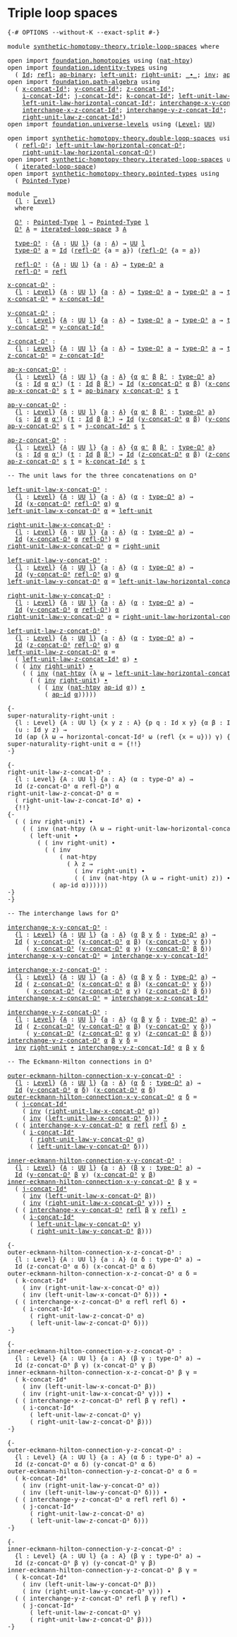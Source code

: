# Triple loop spaces

<pre class="Agda"><a id="31" class="Symbol">{-#</a> <a id="35" class="Keyword">OPTIONS</a> <a id="43" class="Pragma">--without-K</a> <a id="55" class="Pragma">--exact-split</a> <a id="69" class="Symbol">#-}</a>

<a id="74" class="Keyword">module</a> <a id="81" href="synthetic-homotopy-theory.triple-loop-spaces.html" class="Module">synthetic-homotopy-theory.triple-loop-spaces</a> <a id="126" class="Keyword">where</a>

<a id="133" class="Keyword">open</a> <a id="138" class="Keyword">import</a> <a id="145" href="foundation.homotopies.html" class="Module">foundation.homotopies</a> <a id="167" class="Keyword">using</a> <a id="173" class="Symbol">(</a><a id="174" href="foundation-core.homotopies.html#3430" class="Function">nat-htpy</a><a id="182" class="Symbol">)</a>
<a id="184" class="Keyword">open</a> <a id="189" class="Keyword">import</a> <a id="196" href="foundation.identity-types.html" class="Module">foundation.identity-types</a> <a id="222" class="Keyword">using</a>
  <a id="230" class="Symbol">(</a> <a id="232" href="foundation-core.identity-types.html#641" class="Datatype">Id</a><a id="234" class="Symbol">;</a> <a id="236" href="foundation-core.identity-types.html#694" class="InductiveConstructor">refl</a><a id="240" class="Symbol">;</a> <a id="242" href="foundation-core.identity-types.html#6352" class="Function">ap-binary</a><a id="251" class="Symbol">;</a> <a id="253" href="foundation-core.identity-types.html#1828" class="Function">left-unit</a><a id="262" class="Symbol">;</a> <a id="264" href="foundation-core.identity-types.html#1905" class="Function">right-unit</a><a id="274" class="Symbol">;</a> <a id="276" href="foundation-core.identity-types.html#1239" class="Function Operator">_∙_</a><a id="279" class="Symbol">;</a> <a id="281" href="foundation-core.identity-types.html#1552" class="Function">inv</a><a id="284" class="Symbol">;</a> <a id="286" href="foundation-core.identity-types.html#3018" class="Function">ap-id</a><a id="291" class="Symbol">)</a>
<a id="293" class="Keyword">open</a> <a id="298" class="Keyword">import</a> <a id="305" href="foundation.path-algebra.html" class="Module">foundation.path-algebra</a> <a id="329" class="Keyword">using</a>
  <a id="337" class="Symbol">(</a> <a id="339" href="foundation.path-algebra.html#6465" class="Function">x-concat-Id³</a><a id="351" class="Symbol">;</a> <a id="353" href="foundation.path-algebra.html#6620" class="Function">y-concat-Id³</a><a id="365" class="Symbol">;</a> <a id="367" href="foundation.path-algebra.html#6804" class="Function">z-concat-Id³</a><a id="379" class="Symbol">;</a>
    <a id="385" href="foundation.path-algebra.html#9130" class="Function">i-concat-Id⁴</a><a id="397" class="Symbol">;</a> <a id="399" href="foundation.path-algebra.html#9360" class="Function">j-concat-Id⁴</a><a id="411" class="Symbol">;</a> <a id="413" href="foundation.path-algebra.html#9603" class="Function">k-concat-Id⁴</a><a id="425" class="Symbol">;</a> <a id="427" href="foundation.path-algebra.html#8037" class="Function">left-unit-law-z-concat-Id³</a><a id="453" class="Symbol">;</a>
    <a id="459" href="foundation.path-algebra.html#5626" class="Function">left-unit-law-horizontal-concat-Id²</a><a id="494" class="Symbol">;</a> <a id="496" href="foundation.path-algebra.html#11806" class="Function">interchange-x-y-concat-Id³</a><a id="522" class="Symbol">;</a>
    <a id="528" href="foundation.path-algebra.html#12141" class="Function">interchange-x-z-concat-Id³</a><a id="554" class="Symbol">;</a> <a id="556" href="foundation.path-algebra.html#12496" class="Function">interchange-y-z-concat-Id³</a><a id="582" class="Symbol">;</a>
    <a id="588" href="foundation.path-algebra.html#8340" class="Function">right-unit-law-z-concat-Id³</a><a id="615" class="Symbol">)</a>
<a id="617" class="Keyword">open</a> <a id="622" class="Keyword">import</a> <a id="629" href="foundation.universe-levels.html" class="Module">foundation.universe-levels</a> <a id="656" class="Keyword">using</a> <a id="662" class="Symbol">(</a><a id="663" href="Agda.Primitive.html#597" class="Postulate">Level</a><a id="668" class="Symbol">;</a> <a id="670" href="foundation-core.universe-levels.html#222" class="Primitive">UU</a><a id="672" class="Symbol">)</a>

<a id="675" class="Keyword">open</a> <a id="680" class="Keyword">import</a> <a id="687" href="synthetic-homotopy-theory.double-loop-spaces.html" class="Module">synthetic-homotopy-theory.double-loop-spaces</a> <a id="732" class="Keyword">using</a>
  <a id="740" class="Symbol">(</a> <a id="742" href="synthetic-homotopy-theory.double-loop-spaces.html#913" class="Function">refl-Ω²</a><a id="749" class="Symbol">;</a> <a id="751" href="synthetic-homotopy-theory.double-loop-spaces.html#1613" class="Function">left-unit-law-horizontal-concat-Ω²</a><a id="785" class="Symbol">;</a>
    <a id="791" href="synthetic-homotopy-theory.double-loop-spaces.html#2217" class="Function">right-unit-law-horizontal-concat-Ω²</a><a id="826" class="Symbol">)</a>
<a id="828" class="Keyword">open</a> <a id="833" class="Keyword">import</a> <a id="840" href="synthetic-homotopy-theory.iterated-loop-spaces.html" class="Module">synthetic-homotopy-theory.iterated-loop-spaces</a> <a id="887" class="Keyword">using</a>
  <a id="895" class="Symbol">(</a> <a id="897" href="synthetic-homotopy-theory.iterated-loop-spaces.html#510" class="Function">iterated-loop-space</a><a id="916" class="Symbol">)</a>
<a id="918" class="Keyword">open</a> <a id="923" class="Keyword">import</a> <a id="930" href="synthetic-homotopy-theory.pointed-types.html" class="Module">synthetic-homotopy-theory.pointed-types</a> <a id="970" class="Keyword">using</a>
  <a id="978" class="Symbol">(</a> <a id="980" href="synthetic-homotopy-theory.pointed-types.html#392" class="Function">Pointed-Type</a><a id="992" class="Symbol">)</a>
</pre>
<pre class="Agda"><a id="1007" class="Keyword">module</a> <a id="1014" href="synthetic-homotopy-theory.triple-loop-spaces.html#1014" class="Module">_</a>
  <a id="1018" class="Symbol">{</a><a id="1019" href="synthetic-homotopy-theory.triple-loop-spaces.html#1019" class="Bound">l</a> <a id="1021" class="Symbol">:</a> <a id="1023" href="Agda.Primitive.html#597" class="Postulate">Level</a><a id="1028" class="Symbol">}</a>
  <a id="1032" class="Keyword">where</a>
  
  <a id="1043" href="synthetic-homotopy-theory.triple-loop-spaces.html#1043" class="Function">Ω³</a> <a id="1046" class="Symbol">:</a> <a id="1048" href="synthetic-homotopy-theory.pointed-types.html#392" class="Function">Pointed-Type</a> <a id="1061" href="synthetic-homotopy-theory.triple-loop-spaces.html#1019" class="Bound">l</a> <a id="1063" class="Symbol">→</a> <a id="1065" href="synthetic-homotopy-theory.pointed-types.html#392" class="Function">Pointed-Type</a> <a id="1078" href="synthetic-homotopy-theory.triple-loop-spaces.html#1019" class="Bound">l</a>
  <a id="1082" href="synthetic-homotopy-theory.triple-loop-spaces.html#1043" class="Function">Ω³</a> <a id="1085" href="synthetic-homotopy-theory.triple-loop-spaces.html#1085" class="Bound">A</a> <a id="1087" class="Symbol">=</a> <a id="1089" href="synthetic-homotopy-theory.iterated-loop-spaces.html#510" class="Function">iterated-loop-space</a> <a id="1109" class="Number">3</a> <a id="1111" href="synthetic-homotopy-theory.triple-loop-spaces.html#1085" class="Bound">A</a>
  
  <a id="1118" href="synthetic-homotopy-theory.triple-loop-spaces.html#1118" class="Function">type-Ω³</a> <a id="1126" class="Symbol">:</a> <a id="1128" class="Symbol">{</a><a id="1129" href="synthetic-homotopy-theory.triple-loop-spaces.html#1129" class="Bound">A</a> <a id="1131" class="Symbol">:</a> <a id="1133" href="foundation-core.universe-levels.html#222" class="Primitive">UU</a> <a id="1136" href="synthetic-homotopy-theory.triple-loop-spaces.html#1019" class="Bound">l</a><a id="1137" class="Symbol">}</a> <a id="1139" class="Symbol">(</a><a id="1140" href="synthetic-homotopy-theory.triple-loop-spaces.html#1140" class="Bound">a</a> <a id="1142" class="Symbol">:</a> <a id="1144" href="synthetic-homotopy-theory.triple-loop-spaces.html#1129" class="Bound">A</a><a id="1145" class="Symbol">)</a> <a id="1147" class="Symbol">→</a> <a id="1149" href="foundation-core.universe-levels.html#222" class="Primitive">UU</a> <a id="1152" href="synthetic-homotopy-theory.triple-loop-spaces.html#1019" class="Bound">l</a>
  <a id="1156" href="synthetic-homotopy-theory.triple-loop-spaces.html#1118" class="Function">type-Ω³</a> <a id="1164" href="synthetic-homotopy-theory.triple-loop-spaces.html#1164" class="Bound">a</a> <a id="1166" class="Symbol">=</a> <a id="1168" href="foundation-core.identity-types.html#641" class="Datatype">Id</a> <a id="1171" class="Symbol">(</a><a id="1172" href="synthetic-homotopy-theory.double-loop-spaces.html#913" class="Function">refl-Ω²</a> <a id="1180" class="Symbol">{</a><a id="1181" class="Argument">a</a> <a id="1183" class="Symbol">=</a> <a id="1185" href="synthetic-homotopy-theory.triple-loop-spaces.html#1164" class="Bound">a</a><a id="1186" class="Symbol">})</a> <a id="1189" class="Symbol">(</a><a id="1190" href="synthetic-homotopy-theory.double-loop-spaces.html#913" class="Function">refl-Ω²</a> <a id="1198" class="Symbol">{</a><a id="1199" class="Argument">a</a> <a id="1201" class="Symbol">=</a> <a id="1203" href="synthetic-homotopy-theory.triple-loop-spaces.html#1164" class="Bound">a</a><a id="1204" class="Symbol">})</a>
  
  <a id="1212" href="synthetic-homotopy-theory.triple-loop-spaces.html#1212" class="Function">refl-Ω³</a> <a id="1220" class="Symbol">:</a> <a id="1222" class="Symbol">{</a><a id="1223" href="synthetic-homotopy-theory.triple-loop-spaces.html#1223" class="Bound">A</a> <a id="1225" class="Symbol">:</a> <a id="1227" href="foundation-core.universe-levels.html#222" class="Primitive">UU</a> <a id="1230" href="synthetic-homotopy-theory.triple-loop-spaces.html#1019" class="Bound">l</a><a id="1231" class="Symbol">}</a> <a id="1233" class="Symbol">{</a><a id="1234" href="synthetic-homotopy-theory.triple-loop-spaces.html#1234" class="Bound">a</a> <a id="1236" class="Symbol">:</a> <a id="1238" href="synthetic-homotopy-theory.triple-loop-spaces.html#1223" class="Bound">A</a><a id="1239" class="Symbol">}</a> <a id="1241" class="Symbol">→</a> <a id="1243" href="synthetic-homotopy-theory.triple-loop-spaces.html#1118" class="Function">type-Ω³</a> <a id="1251" href="synthetic-homotopy-theory.triple-loop-spaces.html#1234" class="Bound">a</a>
  <a id="1255" href="synthetic-homotopy-theory.triple-loop-spaces.html#1212" class="Function">refl-Ω³</a> <a id="1263" class="Symbol">=</a> <a id="1265" href="foundation-core.identity-types.html#694" class="InductiveConstructor">refl</a>
</pre>
<pre class="Agda"><a id="x-concat-Ω³"></a><a id="1283" href="synthetic-homotopy-theory.triple-loop-spaces.html#1283" class="Function">x-concat-Ω³</a> <a id="1295" class="Symbol">:</a>
  <a id="1299" class="Symbol">{</a><a id="1300" href="synthetic-homotopy-theory.triple-loop-spaces.html#1300" class="Bound">l</a> <a id="1302" class="Symbol">:</a> <a id="1304" href="Agda.Primitive.html#597" class="Postulate">Level</a><a id="1309" class="Symbol">}</a> <a id="1311" class="Symbol">{</a><a id="1312" href="synthetic-homotopy-theory.triple-loop-spaces.html#1312" class="Bound">A</a> <a id="1314" class="Symbol">:</a> <a id="1316" href="foundation-core.universe-levels.html#222" class="Primitive">UU</a> <a id="1319" href="synthetic-homotopy-theory.triple-loop-spaces.html#1300" class="Bound">l</a><a id="1320" class="Symbol">}</a> <a id="1322" class="Symbol">{</a><a id="1323" href="synthetic-homotopy-theory.triple-loop-spaces.html#1323" class="Bound">a</a> <a id="1325" class="Symbol">:</a> <a id="1327" href="synthetic-homotopy-theory.triple-loop-spaces.html#1312" class="Bound">A</a><a id="1328" class="Symbol">}</a> <a id="1330" class="Symbol">→</a> <a id="1332" href="synthetic-homotopy-theory.triple-loop-spaces.html#1118" class="Function">type-Ω³</a> <a id="1340" href="synthetic-homotopy-theory.triple-loop-spaces.html#1323" class="Bound">a</a> <a id="1342" class="Symbol">→</a> <a id="1344" href="synthetic-homotopy-theory.triple-loop-spaces.html#1118" class="Function">type-Ω³</a> <a id="1352" href="synthetic-homotopy-theory.triple-loop-spaces.html#1323" class="Bound">a</a> <a id="1354" class="Symbol">→</a> <a id="1356" href="synthetic-homotopy-theory.triple-loop-spaces.html#1118" class="Function">type-Ω³</a> <a id="1364" href="synthetic-homotopy-theory.triple-loop-spaces.html#1323" class="Bound">a</a>
<a id="1366" href="synthetic-homotopy-theory.triple-loop-spaces.html#1283" class="Function">x-concat-Ω³</a> <a id="1378" class="Symbol">=</a> <a id="1380" href="foundation.path-algebra.html#6465" class="Function">x-concat-Id³</a>

<a id="y-concat-Ω³"></a><a id="1394" href="synthetic-homotopy-theory.triple-loop-spaces.html#1394" class="Function">y-concat-Ω³</a> <a id="1406" class="Symbol">:</a>
  <a id="1410" class="Symbol">{</a><a id="1411" href="synthetic-homotopy-theory.triple-loop-spaces.html#1411" class="Bound">l</a> <a id="1413" class="Symbol">:</a> <a id="1415" href="Agda.Primitive.html#597" class="Postulate">Level</a><a id="1420" class="Symbol">}</a> <a id="1422" class="Symbol">{</a><a id="1423" href="synthetic-homotopy-theory.triple-loop-spaces.html#1423" class="Bound">A</a> <a id="1425" class="Symbol">:</a> <a id="1427" href="foundation-core.universe-levels.html#222" class="Primitive">UU</a> <a id="1430" href="synthetic-homotopy-theory.triple-loop-spaces.html#1411" class="Bound">l</a><a id="1431" class="Symbol">}</a> <a id="1433" class="Symbol">{</a><a id="1434" href="synthetic-homotopy-theory.triple-loop-spaces.html#1434" class="Bound">a</a> <a id="1436" class="Symbol">:</a> <a id="1438" href="synthetic-homotopy-theory.triple-loop-spaces.html#1423" class="Bound">A</a><a id="1439" class="Symbol">}</a> <a id="1441" class="Symbol">→</a> <a id="1443" href="synthetic-homotopy-theory.triple-loop-spaces.html#1118" class="Function">type-Ω³</a> <a id="1451" href="synthetic-homotopy-theory.triple-loop-spaces.html#1434" class="Bound">a</a> <a id="1453" class="Symbol">→</a> <a id="1455" href="synthetic-homotopy-theory.triple-loop-spaces.html#1118" class="Function">type-Ω³</a> <a id="1463" href="synthetic-homotopy-theory.triple-loop-spaces.html#1434" class="Bound">a</a> <a id="1465" class="Symbol">→</a> <a id="1467" href="synthetic-homotopy-theory.triple-loop-spaces.html#1118" class="Function">type-Ω³</a> <a id="1475" href="synthetic-homotopy-theory.triple-loop-spaces.html#1434" class="Bound">a</a>
<a id="1477" href="synthetic-homotopy-theory.triple-loop-spaces.html#1394" class="Function">y-concat-Ω³</a> <a id="1489" class="Symbol">=</a> <a id="1491" href="foundation.path-algebra.html#6620" class="Function">y-concat-Id³</a>

<a id="z-concat-Ω³"></a><a id="1505" href="synthetic-homotopy-theory.triple-loop-spaces.html#1505" class="Function">z-concat-Ω³</a> <a id="1517" class="Symbol">:</a>
  <a id="1521" class="Symbol">{</a><a id="1522" href="synthetic-homotopy-theory.triple-loop-spaces.html#1522" class="Bound">l</a> <a id="1524" class="Symbol">:</a> <a id="1526" href="Agda.Primitive.html#597" class="Postulate">Level</a><a id="1531" class="Symbol">}</a> <a id="1533" class="Symbol">{</a><a id="1534" href="synthetic-homotopy-theory.triple-loop-spaces.html#1534" class="Bound">A</a> <a id="1536" class="Symbol">:</a> <a id="1538" href="foundation-core.universe-levels.html#222" class="Primitive">UU</a> <a id="1541" href="synthetic-homotopy-theory.triple-loop-spaces.html#1522" class="Bound">l</a><a id="1542" class="Symbol">}</a> <a id="1544" class="Symbol">{</a><a id="1545" href="synthetic-homotopy-theory.triple-loop-spaces.html#1545" class="Bound">a</a> <a id="1547" class="Symbol">:</a> <a id="1549" href="synthetic-homotopy-theory.triple-loop-spaces.html#1534" class="Bound">A</a><a id="1550" class="Symbol">}</a> <a id="1552" class="Symbol">→</a> <a id="1554" href="synthetic-homotopy-theory.triple-loop-spaces.html#1118" class="Function">type-Ω³</a> <a id="1562" href="synthetic-homotopy-theory.triple-loop-spaces.html#1545" class="Bound">a</a> <a id="1564" class="Symbol">→</a> <a id="1566" href="synthetic-homotopy-theory.triple-loop-spaces.html#1118" class="Function">type-Ω³</a> <a id="1574" href="synthetic-homotopy-theory.triple-loop-spaces.html#1545" class="Bound">a</a> <a id="1576" class="Symbol">→</a> <a id="1578" href="synthetic-homotopy-theory.triple-loop-spaces.html#1118" class="Function">type-Ω³</a> <a id="1586" href="synthetic-homotopy-theory.triple-loop-spaces.html#1545" class="Bound">a</a>
<a id="1588" href="synthetic-homotopy-theory.triple-loop-spaces.html#1505" class="Function">z-concat-Ω³</a> <a id="1600" class="Symbol">=</a> <a id="1602" href="foundation.path-algebra.html#6804" class="Function">z-concat-Id³</a>

<a id="ap-x-concat-Ω³"></a><a id="1616" href="synthetic-homotopy-theory.triple-loop-spaces.html#1616" class="Function">ap-x-concat-Ω³</a> <a id="1631" class="Symbol">:</a>
  <a id="1635" class="Symbol">{</a><a id="1636" href="synthetic-homotopy-theory.triple-loop-spaces.html#1636" class="Bound">l</a> <a id="1638" class="Symbol">:</a> <a id="1640" href="Agda.Primitive.html#597" class="Postulate">Level</a><a id="1645" class="Symbol">}</a> <a id="1647" class="Symbol">{</a><a id="1648" href="synthetic-homotopy-theory.triple-loop-spaces.html#1648" class="Bound">A</a> <a id="1650" class="Symbol">:</a> <a id="1652" href="foundation-core.universe-levels.html#222" class="Primitive">UU</a> <a id="1655" href="synthetic-homotopy-theory.triple-loop-spaces.html#1636" class="Bound">l</a><a id="1656" class="Symbol">}</a> <a id="1658" class="Symbol">{</a><a id="1659" href="synthetic-homotopy-theory.triple-loop-spaces.html#1659" class="Bound">a</a> <a id="1661" class="Symbol">:</a> <a id="1663" href="synthetic-homotopy-theory.triple-loop-spaces.html#1648" class="Bound">A</a><a id="1664" class="Symbol">}</a> <a id="1666" class="Symbol">{</a><a id="1667" href="synthetic-homotopy-theory.triple-loop-spaces.html#1667" class="Bound">α</a> <a id="1669" href="synthetic-homotopy-theory.triple-loop-spaces.html#1669" class="Bound">α&#39;</a> <a id="1672" href="synthetic-homotopy-theory.triple-loop-spaces.html#1672" class="Bound">β</a> <a id="1674" href="synthetic-homotopy-theory.triple-loop-spaces.html#1674" class="Bound">β&#39;</a> <a id="1677" class="Symbol">:</a> <a id="1679" href="synthetic-homotopy-theory.triple-loop-spaces.html#1118" class="Function">type-Ω³</a> <a id="1687" href="synthetic-homotopy-theory.triple-loop-spaces.html#1659" class="Bound">a</a><a id="1688" class="Symbol">}</a>
  <a id="1692" class="Symbol">(</a><a id="1693" href="synthetic-homotopy-theory.triple-loop-spaces.html#1693" class="Bound">s</a> <a id="1695" class="Symbol">:</a> <a id="1697" href="foundation-core.identity-types.html#641" class="Datatype">Id</a> <a id="1700" href="synthetic-homotopy-theory.triple-loop-spaces.html#1667" class="Bound">α</a> <a id="1702" href="synthetic-homotopy-theory.triple-loop-spaces.html#1669" class="Bound">α&#39;</a><a id="1704" class="Symbol">)</a> <a id="1706" class="Symbol">(</a><a id="1707" href="synthetic-homotopy-theory.triple-loop-spaces.html#1707" class="Bound">t</a> <a id="1709" class="Symbol">:</a> <a id="1711" href="foundation-core.identity-types.html#641" class="Datatype">Id</a> <a id="1714" href="synthetic-homotopy-theory.triple-loop-spaces.html#1672" class="Bound">β</a> <a id="1716" href="synthetic-homotopy-theory.triple-loop-spaces.html#1674" class="Bound">β&#39;</a><a id="1718" class="Symbol">)</a> <a id="1720" class="Symbol">→</a> <a id="1722" href="foundation-core.identity-types.html#641" class="Datatype">Id</a> <a id="1725" class="Symbol">(</a><a id="1726" href="synthetic-homotopy-theory.triple-loop-spaces.html#1283" class="Function">x-concat-Ω³</a> <a id="1738" href="synthetic-homotopy-theory.triple-loop-spaces.html#1667" class="Bound">α</a> <a id="1740" href="synthetic-homotopy-theory.triple-loop-spaces.html#1672" class="Bound">β</a><a id="1741" class="Symbol">)</a> <a id="1743" class="Symbol">(</a><a id="1744" href="synthetic-homotopy-theory.triple-loop-spaces.html#1283" class="Function">x-concat-Ω³</a> <a id="1756" href="synthetic-homotopy-theory.triple-loop-spaces.html#1669" class="Bound">α&#39;</a> <a id="1759" href="synthetic-homotopy-theory.triple-loop-spaces.html#1674" class="Bound">β&#39;</a><a id="1761" class="Symbol">)</a>
<a id="1763" href="synthetic-homotopy-theory.triple-loop-spaces.html#1616" class="Function">ap-x-concat-Ω³</a> <a id="1778" href="synthetic-homotopy-theory.triple-loop-spaces.html#1778" class="Bound">s</a> <a id="1780" href="synthetic-homotopy-theory.triple-loop-spaces.html#1780" class="Bound">t</a> <a id="1782" class="Symbol">=</a> <a id="1784" href="foundation-core.identity-types.html#6352" class="Function">ap-binary</a> <a id="1794" href="synthetic-homotopy-theory.triple-loop-spaces.html#1283" class="Function">x-concat-Ω³</a> <a id="1806" href="synthetic-homotopy-theory.triple-loop-spaces.html#1778" class="Bound">s</a> <a id="1808" href="synthetic-homotopy-theory.triple-loop-spaces.html#1780" class="Bound">t</a>

<a id="ap-y-concat-Ω³"></a><a id="1811" href="synthetic-homotopy-theory.triple-loop-spaces.html#1811" class="Function">ap-y-concat-Ω³</a> <a id="1826" class="Symbol">:</a>
  <a id="1830" class="Symbol">{</a><a id="1831" href="synthetic-homotopy-theory.triple-loop-spaces.html#1831" class="Bound">l</a> <a id="1833" class="Symbol">:</a> <a id="1835" href="Agda.Primitive.html#597" class="Postulate">Level</a><a id="1840" class="Symbol">}</a> <a id="1842" class="Symbol">{</a><a id="1843" href="synthetic-homotopy-theory.triple-loop-spaces.html#1843" class="Bound">A</a> <a id="1845" class="Symbol">:</a> <a id="1847" href="foundation-core.universe-levels.html#222" class="Primitive">UU</a> <a id="1850" href="synthetic-homotopy-theory.triple-loop-spaces.html#1831" class="Bound">l</a><a id="1851" class="Symbol">}</a> <a id="1853" class="Symbol">{</a><a id="1854" href="synthetic-homotopy-theory.triple-loop-spaces.html#1854" class="Bound">a</a> <a id="1856" class="Symbol">:</a> <a id="1858" href="synthetic-homotopy-theory.triple-loop-spaces.html#1843" class="Bound">A</a><a id="1859" class="Symbol">}</a> <a id="1861" class="Symbol">{</a><a id="1862" href="synthetic-homotopy-theory.triple-loop-spaces.html#1862" class="Bound">α</a> <a id="1864" href="synthetic-homotopy-theory.triple-loop-spaces.html#1864" class="Bound">α&#39;</a> <a id="1867" href="synthetic-homotopy-theory.triple-loop-spaces.html#1867" class="Bound">β</a> <a id="1869" href="synthetic-homotopy-theory.triple-loop-spaces.html#1869" class="Bound">β&#39;</a> <a id="1872" class="Symbol">:</a> <a id="1874" href="synthetic-homotopy-theory.triple-loop-spaces.html#1118" class="Function">type-Ω³</a> <a id="1882" href="synthetic-homotopy-theory.triple-loop-spaces.html#1854" class="Bound">a</a><a id="1883" class="Symbol">}</a>
  <a id="1887" class="Symbol">(</a><a id="1888" href="synthetic-homotopy-theory.triple-loop-spaces.html#1888" class="Bound">s</a> <a id="1890" class="Symbol">:</a> <a id="1892" href="foundation-core.identity-types.html#641" class="Datatype">Id</a> <a id="1895" href="synthetic-homotopy-theory.triple-loop-spaces.html#1862" class="Bound">α</a> <a id="1897" href="synthetic-homotopy-theory.triple-loop-spaces.html#1864" class="Bound">α&#39;</a><a id="1899" class="Symbol">)</a> <a id="1901" class="Symbol">(</a><a id="1902" href="synthetic-homotopy-theory.triple-loop-spaces.html#1902" class="Bound">t</a> <a id="1904" class="Symbol">:</a> <a id="1906" href="foundation-core.identity-types.html#641" class="Datatype">Id</a> <a id="1909" href="synthetic-homotopy-theory.triple-loop-spaces.html#1867" class="Bound">β</a> <a id="1911" href="synthetic-homotopy-theory.triple-loop-spaces.html#1869" class="Bound">β&#39;</a><a id="1913" class="Symbol">)</a> <a id="1915" class="Symbol">→</a> <a id="1917" href="foundation-core.identity-types.html#641" class="Datatype">Id</a> <a id="1920" class="Symbol">(</a><a id="1921" href="synthetic-homotopy-theory.triple-loop-spaces.html#1394" class="Function">y-concat-Ω³</a> <a id="1933" href="synthetic-homotopy-theory.triple-loop-spaces.html#1862" class="Bound">α</a> <a id="1935" href="synthetic-homotopy-theory.triple-loop-spaces.html#1867" class="Bound">β</a><a id="1936" class="Symbol">)</a> <a id="1938" class="Symbol">(</a><a id="1939" href="synthetic-homotopy-theory.triple-loop-spaces.html#1394" class="Function">y-concat-Ω³</a> <a id="1951" href="synthetic-homotopy-theory.triple-loop-spaces.html#1864" class="Bound">α&#39;</a> <a id="1954" href="synthetic-homotopy-theory.triple-loop-spaces.html#1869" class="Bound">β&#39;</a><a id="1956" class="Symbol">)</a>
<a id="1958" href="synthetic-homotopy-theory.triple-loop-spaces.html#1811" class="Function">ap-y-concat-Ω³</a> <a id="1973" href="synthetic-homotopy-theory.triple-loop-spaces.html#1973" class="Bound">s</a> <a id="1975" href="synthetic-homotopy-theory.triple-loop-spaces.html#1975" class="Bound">t</a> <a id="1977" class="Symbol">=</a> <a id="1979" href="foundation.path-algebra.html#9360" class="Function">j-concat-Id⁴</a> <a id="1992" href="synthetic-homotopy-theory.triple-loop-spaces.html#1973" class="Bound">s</a> <a id="1994" href="synthetic-homotopy-theory.triple-loop-spaces.html#1975" class="Bound">t</a>

<a id="ap-z-concat-Ω³"></a><a id="1997" href="synthetic-homotopy-theory.triple-loop-spaces.html#1997" class="Function">ap-z-concat-Ω³</a> <a id="2012" class="Symbol">:</a>
  <a id="2016" class="Symbol">{</a><a id="2017" href="synthetic-homotopy-theory.triple-loop-spaces.html#2017" class="Bound">l</a> <a id="2019" class="Symbol">:</a> <a id="2021" href="Agda.Primitive.html#597" class="Postulate">Level</a><a id="2026" class="Symbol">}</a> <a id="2028" class="Symbol">{</a><a id="2029" href="synthetic-homotopy-theory.triple-loop-spaces.html#2029" class="Bound">A</a> <a id="2031" class="Symbol">:</a> <a id="2033" href="foundation-core.universe-levels.html#222" class="Primitive">UU</a> <a id="2036" href="synthetic-homotopy-theory.triple-loop-spaces.html#2017" class="Bound">l</a><a id="2037" class="Symbol">}</a> <a id="2039" class="Symbol">{</a><a id="2040" href="synthetic-homotopy-theory.triple-loop-spaces.html#2040" class="Bound">a</a> <a id="2042" class="Symbol">:</a> <a id="2044" href="synthetic-homotopy-theory.triple-loop-spaces.html#2029" class="Bound">A</a><a id="2045" class="Symbol">}</a> <a id="2047" class="Symbol">{</a><a id="2048" href="synthetic-homotopy-theory.triple-loop-spaces.html#2048" class="Bound">α</a> <a id="2050" href="synthetic-homotopy-theory.triple-loop-spaces.html#2050" class="Bound">α&#39;</a> <a id="2053" href="synthetic-homotopy-theory.triple-loop-spaces.html#2053" class="Bound">β</a> <a id="2055" href="synthetic-homotopy-theory.triple-loop-spaces.html#2055" class="Bound">β&#39;</a> <a id="2058" class="Symbol">:</a> <a id="2060" href="synthetic-homotopy-theory.triple-loop-spaces.html#1118" class="Function">type-Ω³</a> <a id="2068" href="synthetic-homotopy-theory.triple-loop-spaces.html#2040" class="Bound">a</a><a id="2069" class="Symbol">}</a>
  <a id="2073" class="Symbol">(</a><a id="2074" href="synthetic-homotopy-theory.triple-loop-spaces.html#2074" class="Bound">s</a> <a id="2076" class="Symbol">:</a> <a id="2078" href="foundation-core.identity-types.html#641" class="Datatype">Id</a> <a id="2081" href="synthetic-homotopy-theory.triple-loop-spaces.html#2048" class="Bound">α</a> <a id="2083" href="synthetic-homotopy-theory.triple-loop-spaces.html#2050" class="Bound">α&#39;</a><a id="2085" class="Symbol">)</a> <a id="2087" class="Symbol">(</a><a id="2088" href="synthetic-homotopy-theory.triple-loop-spaces.html#2088" class="Bound">t</a> <a id="2090" class="Symbol">:</a> <a id="2092" href="foundation-core.identity-types.html#641" class="Datatype">Id</a> <a id="2095" href="synthetic-homotopy-theory.triple-loop-spaces.html#2053" class="Bound">β</a> <a id="2097" href="synthetic-homotopy-theory.triple-loop-spaces.html#2055" class="Bound">β&#39;</a><a id="2099" class="Symbol">)</a> <a id="2101" class="Symbol">→</a> <a id="2103" href="foundation-core.identity-types.html#641" class="Datatype">Id</a> <a id="2106" class="Symbol">(</a><a id="2107" href="synthetic-homotopy-theory.triple-loop-spaces.html#1505" class="Function">z-concat-Ω³</a> <a id="2119" href="synthetic-homotopy-theory.triple-loop-spaces.html#2048" class="Bound">α</a> <a id="2121" href="synthetic-homotopy-theory.triple-loop-spaces.html#2053" class="Bound">β</a><a id="2122" class="Symbol">)</a> <a id="2124" class="Symbol">(</a><a id="2125" href="synthetic-homotopy-theory.triple-loop-spaces.html#1505" class="Function">z-concat-Ω³</a> <a id="2137" href="synthetic-homotopy-theory.triple-loop-spaces.html#2050" class="Bound">α&#39;</a> <a id="2140" href="synthetic-homotopy-theory.triple-loop-spaces.html#2055" class="Bound">β&#39;</a><a id="2142" class="Symbol">)</a>
<a id="2144" href="synthetic-homotopy-theory.triple-loop-spaces.html#1997" class="Function">ap-z-concat-Ω³</a> <a id="2159" href="synthetic-homotopy-theory.triple-loop-spaces.html#2159" class="Bound">s</a> <a id="2161" href="synthetic-homotopy-theory.triple-loop-spaces.html#2161" class="Bound">t</a> <a id="2163" class="Symbol">=</a> <a id="2165" href="foundation.path-algebra.html#9603" class="Function">k-concat-Id⁴</a> <a id="2178" href="synthetic-homotopy-theory.triple-loop-spaces.html#2159" class="Bound">s</a> <a id="2180" href="synthetic-homotopy-theory.triple-loop-spaces.html#2161" class="Bound">t</a>

<a id="2183" class="Comment">-- The unit laws for the three concatenations on Ω³</a>

<a id="left-unit-law-x-concat-Ω³"></a><a id="2236" href="synthetic-homotopy-theory.triple-loop-spaces.html#2236" class="Function">left-unit-law-x-concat-Ω³</a> <a id="2262" class="Symbol">:</a>
  <a id="2266" class="Symbol">{</a><a id="2267" href="synthetic-homotopy-theory.triple-loop-spaces.html#2267" class="Bound">l</a> <a id="2269" class="Symbol">:</a> <a id="2271" href="Agda.Primitive.html#597" class="Postulate">Level</a><a id="2276" class="Symbol">}</a> <a id="2278" class="Symbol">{</a><a id="2279" href="synthetic-homotopy-theory.triple-loop-spaces.html#2279" class="Bound">A</a> <a id="2281" class="Symbol">:</a> <a id="2283" href="foundation-core.universe-levels.html#222" class="Primitive">UU</a> <a id="2286" href="synthetic-homotopy-theory.triple-loop-spaces.html#2267" class="Bound">l</a><a id="2287" class="Symbol">}</a> <a id="2289" class="Symbol">{</a><a id="2290" href="synthetic-homotopy-theory.triple-loop-spaces.html#2290" class="Bound">a</a> <a id="2292" class="Symbol">:</a> <a id="2294" href="synthetic-homotopy-theory.triple-loop-spaces.html#2279" class="Bound">A</a><a id="2295" class="Symbol">}</a> <a id="2297" class="Symbol">(</a><a id="2298" href="synthetic-homotopy-theory.triple-loop-spaces.html#2298" class="Bound">α</a> <a id="2300" class="Symbol">:</a> <a id="2302" href="synthetic-homotopy-theory.triple-loop-spaces.html#1118" class="Function">type-Ω³</a> <a id="2310" href="synthetic-homotopy-theory.triple-loop-spaces.html#2290" class="Bound">a</a><a id="2311" class="Symbol">)</a> <a id="2313" class="Symbol">→</a>
  <a id="2317" href="foundation-core.identity-types.html#641" class="Datatype">Id</a> <a id="2320" class="Symbol">(</a><a id="2321" href="synthetic-homotopy-theory.triple-loop-spaces.html#1283" class="Function">x-concat-Ω³</a> <a id="2333" href="synthetic-homotopy-theory.triple-loop-spaces.html#1212" class="Function">refl-Ω³</a> <a id="2341" href="synthetic-homotopy-theory.triple-loop-spaces.html#2298" class="Bound">α</a><a id="2342" class="Symbol">)</a> <a id="2344" href="synthetic-homotopy-theory.triple-loop-spaces.html#2298" class="Bound">α</a>
<a id="2346" href="synthetic-homotopy-theory.triple-loop-spaces.html#2236" class="Function">left-unit-law-x-concat-Ω³</a> <a id="2372" href="synthetic-homotopy-theory.triple-loop-spaces.html#2372" class="Bound">α</a> <a id="2374" class="Symbol">=</a> <a id="2376" href="foundation-core.identity-types.html#1828" class="Function">left-unit</a>

<a id="right-unit-law-x-concat-Ω³"></a><a id="2387" href="synthetic-homotopy-theory.triple-loop-spaces.html#2387" class="Function">right-unit-law-x-concat-Ω³</a> <a id="2414" class="Symbol">:</a>
  <a id="2418" class="Symbol">{</a><a id="2419" href="synthetic-homotopy-theory.triple-loop-spaces.html#2419" class="Bound">l</a> <a id="2421" class="Symbol">:</a> <a id="2423" href="Agda.Primitive.html#597" class="Postulate">Level</a><a id="2428" class="Symbol">}</a> <a id="2430" class="Symbol">{</a><a id="2431" href="synthetic-homotopy-theory.triple-loop-spaces.html#2431" class="Bound">A</a> <a id="2433" class="Symbol">:</a> <a id="2435" href="foundation-core.universe-levels.html#222" class="Primitive">UU</a> <a id="2438" href="synthetic-homotopy-theory.triple-loop-spaces.html#2419" class="Bound">l</a><a id="2439" class="Symbol">}</a> <a id="2441" class="Symbol">{</a><a id="2442" href="synthetic-homotopy-theory.triple-loop-spaces.html#2442" class="Bound">a</a> <a id="2444" class="Symbol">:</a> <a id="2446" href="synthetic-homotopy-theory.triple-loop-spaces.html#2431" class="Bound">A</a><a id="2447" class="Symbol">}</a> <a id="2449" class="Symbol">(</a><a id="2450" href="synthetic-homotopy-theory.triple-loop-spaces.html#2450" class="Bound">α</a> <a id="2452" class="Symbol">:</a> <a id="2454" href="synthetic-homotopy-theory.triple-loop-spaces.html#1118" class="Function">type-Ω³</a> <a id="2462" href="synthetic-homotopy-theory.triple-loop-spaces.html#2442" class="Bound">a</a><a id="2463" class="Symbol">)</a> <a id="2465" class="Symbol">→</a>
  <a id="2469" href="foundation-core.identity-types.html#641" class="Datatype">Id</a> <a id="2472" class="Symbol">(</a><a id="2473" href="synthetic-homotopy-theory.triple-loop-spaces.html#1283" class="Function">x-concat-Ω³</a> <a id="2485" href="synthetic-homotopy-theory.triple-loop-spaces.html#2450" class="Bound">α</a> <a id="2487" href="synthetic-homotopy-theory.triple-loop-spaces.html#1212" class="Function">refl-Ω³</a><a id="2494" class="Symbol">)</a> <a id="2496" href="synthetic-homotopy-theory.triple-loop-spaces.html#2450" class="Bound">α</a>
<a id="2498" href="synthetic-homotopy-theory.triple-loop-spaces.html#2387" class="Function">right-unit-law-x-concat-Ω³</a> <a id="2525" href="synthetic-homotopy-theory.triple-loop-spaces.html#2525" class="Bound">α</a> <a id="2527" class="Symbol">=</a> <a id="2529" href="foundation-core.identity-types.html#1905" class="Function">right-unit</a>

<a id="left-unit-law-y-concat-Ω³"></a><a id="2541" href="synthetic-homotopy-theory.triple-loop-spaces.html#2541" class="Function">left-unit-law-y-concat-Ω³</a> <a id="2567" class="Symbol">:</a>
  <a id="2571" class="Symbol">{</a><a id="2572" href="synthetic-homotopy-theory.triple-loop-spaces.html#2572" class="Bound">l</a> <a id="2574" class="Symbol">:</a> <a id="2576" href="Agda.Primitive.html#597" class="Postulate">Level</a><a id="2581" class="Symbol">}</a> <a id="2583" class="Symbol">{</a><a id="2584" href="synthetic-homotopy-theory.triple-loop-spaces.html#2584" class="Bound">A</a> <a id="2586" class="Symbol">:</a> <a id="2588" href="foundation-core.universe-levels.html#222" class="Primitive">UU</a> <a id="2591" href="synthetic-homotopy-theory.triple-loop-spaces.html#2572" class="Bound">l</a><a id="2592" class="Symbol">}</a> <a id="2594" class="Symbol">{</a><a id="2595" href="synthetic-homotopy-theory.triple-loop-spaces.html#2595" class="Bound">a</a> <a id="2597" class="Symbol">:</a> <a id="2599" href="synthetic-homotopy-theory.triple-loop-spaces.html#2584" class="Bound">A</a><a id="2600" class="Symbol">}</a> <a id="2602" class="Symbol">(</a><a id="2603" href="synthetic-homotopy-theory.triple-loop-spaces.html#2603" class="Bound">α</a> <a id="2605" class="Symbol">:</a> <a id="2607" href="synthetic-homotopy-theory.triple-loop-spaces.html#1118" class="Function">type-Ω³</a> <a id="2615" href="synthetic-homotopy-theory.triple-loop-spaces.html#2595" class="Bound">a</a><a id="2616" class="Symbol">)</a> <a id="2618" class="Symbol">→</a>
  <a id="2622" href="foundation-core.identity-types.html#641" class="Datatype">Id</a> <a id="2625" class="Symbol">(</a><a id="2626" href="synthetic-homotopy-theory.triple-loop-spaces.html#1394" class="Function">y-concat-Ω³</a> <a id="2638" href="synthetic-homotopy-theory.triple-loop-spaces.html#1212" class="Function">refl-Ω³</a> <a id="2646" href="synthetic-homotopy-theory.triple-loop-spaces.html#2603" class="Bound">α</a><a id="2647" class="Symbol">)</a> <a id="2649" href="synthetic-homotopy-theory.triple-loop-spaces.html#2603" class="Bound">α</a>
<a id="2651" href="synthetic-homotopy-theory.triple-loop-spaces.html#2541" class="Function">left-unit-law-y-concat-Ω³</a> <a id="2677" href="synthetic-homotopy-theory.triple-loop-spaces.html#2677" class="Bound">α</a> <a id="2679" class="Symbol">=</a> <a id="2681" href="synthetic-homotopy-theory.double-loop-spaces.html#1613" class="Function">left-unit-law-horizontal-concat-Ω²</a>

<a id="right-unit-law-y-concat-Ω³"></a><a id="2717" href="synthetic-homotopy-theory.triple-loop-spaces.html#2717" class="Function">right-unit-law-y-concat-Ω³</a> <a id="2744" class="Symbol">:</a>
  <a id="2748" class="Symbol">{</a><a id="2749" href="synthetic-homotopy-theory.triple-loop-spaces.html#2749" class="Bound">l</a> <a id="2751" class="Symbol">:</a> <a id="2753" href="Agda.Primitive.html#597" class="Postulate">Level</a><a id="2758" class="Symbol">}</a> <a id="2760" class="Symbol">{</a><a id="2761" href="synthetic-homotopy-theory.triple-loop-spaces.html#2761" class="Bound">A</a> <a id="2763" class="Symbol">:</a> <a id="2765" href="foundation-core.universe-levels.html#222" class="Primitive">UU</a> <a id="2768" href="synthetic-homotopy-theory.triple-loop-spaces.html#2749" class="Bound">l</a><a id="2769" class="Symbol">}</a> <a id="2771" class="Symbol">{</a><a id="2772" href="synthetic-homotopy-theory.triple-loop-spaces.html#2772" class="Bound">a</a> <a id="2774" class="Symbol">:</a> <a id="2776" href="synthetic-homotopy-theory.triple-loop-spaces.html#2761" class="Bound">A</a><a id="2777" class="Symbol">}</a> <a id="2779" class="Symbol">(</a><a id="2780" href="synthetic-homotopy-theory.triple-loop-spaces.html#2780" class="Bound">α</a> <a id="2782" class="Symbol">:</a> <a id="2784" href="synthetic-homotopy-theory.triple-loop-spaces.html#1118" class="Function">type-Ω³</a> <a id="2792" href="synthetic-homotopy-theory.triple-loop-spaces.html#2772" class="Bound">a</a><a id="2793" class="Symbol">)</a> <a id="2795" class="Symbol">→</a>
  <a id="2799" href="foundation-core.identity-types.html#641" class="Datatype">Id</a> <a id="2802" class="Symbol">(</a><a id="2803" href="synthetic-homotopy-theory.triple-loop-spaces.html#1394" class="Function">y-concat-Ω³</a> <a id="2815" href="synthetic-homotopy-theory.triple-loop-spaces.html#2780" class="Bound">α</a> <a id="2817" href="synthetic-homotopy-theory.triple-loop-spaces.html#1212" class="Function">refl-Ω³</a><a id="2824" class="Symbol">)</a> <a id="2826" href="synthetic-homotopy-theory.triple-loop-spaces.html#2780" class="Bound">α</a>
<a id="2828" href="synthetic-homotopy-theory.triple-loop-spaces.html#2717" class="Function">right-unit-law-y-concat-Ω³</a> <a id="2855" href="synthetic-homotopy-theory.triple-loop-spaces.html#2855" class="Bound">α</a> <a id="2857" class="Symbol">=</a> <a id="2859" href="synthetic-homotopy-theory.double-loop-spaces.html#2217" class="Function">right-unit-law-horizontal-concat-Ω²</a>

<a id="left-unit-law-z-concat-Ω³"></a><a id="2896" href="synthetic-homotopy-theory.triple-loop-spaces.html#2896" class="Function">left-unit-law-z-concat-Ω³</a> <a id="2922" class="Symbol">:</a>
  <a id="2926" class="Symbol">{</a><a id="2927" href="synthetic-homotopy-theory.triple-loop-spaces.html#2927" class="Bound">l</a> <a id="2929" class="Symbol">:</a> <a id="2931" href="Agda.Primitive.html#597" class="Postulate">Level</a><a id="2936" class="Symbol">}</a> <a id="2938" class="Symbol">{</a><a id="2939" href="synthetic-homotopy-theory.triple-loop-spaces.html#2939" class="Bound">A</a> <a id="2941" class="Symbol">:</a> <a id="2943" href="foundation-core.universe-levels.html#222" class="Primitive">UU</a> <a id="2946" href="synthetic-homotopy-theory.triple-loop-spaces.html#2927" class="Bound">l</a><a id="2947" class="Symbol">}</a> <a id="2949" class="Symbol">{</a><a id="2950" href="synthetic-homotopy-theory.triple-loop-spaces.html#2950" class="Bound">a</a> <a id="2952" class="Symbol">:</a> <a id="2954" href="synthetic-homotopy-theory.triple-loop-spaces.html#2939" class="Bound">A</a><a id="2955" class="Symbol">}</a> <a id="2957" class="Symbol">(</a><a id="2958" href="synthetic-homotopy-theory.triple-loop-spaces.html#2958" class="Bound">α</a> <a id="2960" class="Symbol">:</a> <a id="2962" href="synthetic-homotopy-theory.triple-loop-spaces.html#1118" class="Function">type-Ω³</a> <a id="2970" href="synthetic-homotopy-theory.triple-loop-spaces.html#2950" class="Bound">a</a><a id="2971" class="Symbol">)</a> <a id="2973" class="Symbol">→</a>
  <a id="2977" href="foundation-core.identity-types.html#641" class="Datatype">Id</a> <a id="2980" class="Symbol">(</a><a id="2981" href="synthetic-homotopy-theory.triple-loop-spaces.html#1505" class="Function">z-concat-Ω³</a> <a id="2993" href="synthetic-homotopy-theory.triple-loop-spaces.html#1212" class="Function">refl-Ω³</a> <a id="3001" href="synthetic-homotopy-theory.triple-loop-spaces.html#2958" class="Bound">α</a><a id="3002" class="Symbol">)</a> <a id="3004" href="synthetic-homotopy-theory.triple-loop-spaces.html#2958" class="Bound">α</a>
<a id="3006" href="synthetic-homotopy-theory.triple-loop-spaces.html#2896" class="Function">left-unit-law-z-concat-Ω³</a> <a id="3032" href="synthetic-homotopy-theory.triple-loop-spaces.html#3032" class="Bound">α</a> <a id="3034" class="Symbol">=</a>
  <a id="3038" class="Symbol">(</a> <a id="3040" href="foundation.path-algebra.html#8037" class="Function">left-unit-law-z-concat-Id³</a> <a id="3067" href="synthetic-homotopy-theory.triple-loop-spaces.html#3032" class="Bound">α</a><a id="3068" class="Symbol">)</a> <a id="3070" href="foundation-core.identity-types.html#1239" class="Function Operator">∙</a>
  <a id="3074" class="Symbol">(</a> <a id="3076" class="Symbol">(</a> <a id="3078" href="foundation-core.identity-types.html#1552" class="Function">inv</a> <a id="3082" href="foundation-core.identity-types.html#1905" class="Function">right-unit</a><a id="3092" class="Symbol">)</a> <a id="3094" href="foundation-core.identity-types.html#1239" class="Function Operator">∙</a>
    <a id="3100" class="Symbol">(</a> <a id="3102" class="Symbol">(</a> <a id="3104" href="foundation-core.identity-types.html#1552" class="Function">inv</a> <a id="3108" class="Symbol">(</a><a id="3109" href="foundation-core.homotopies.html#3430" class="Function">nat-htpy</a> <a id="3118" class="Symbol">(λ</a> <a id="3121" href="synthetic-homotopy-theory.triple-loop-spaces.html#3121" class="Bound">ω</a> <a id="3123" class="Symbol">→</a> <a id="3125" href="foundation.path-algebra.html#5626" class="Function">left-unit-law-horizontal-concat-Id²</a> <a id="3161" href="synthetic-homotopy-theory.triple-loop-spaces.html#3121" class="Bound">ω</a><a id="3162" class="Symbol">)</a> <a id="3164" href="synthetic-homotopy-theory.triple-loop-spaces.html#3032" class="Bound">α</a><a id="3165" class="Symbol">))</a> <a id="3168" href="foundation-core.identity-types.html#1239" class="Function Operator">∙</a>
      <a id="3176" class="Symbol">(</a> <a id="3178" class="Symbol">(</a> <a id="3180" href="foundation-core.identity-types.html#1552" class="Function">inv</a> <a id="3184" href="foundation-core.identity-types.html#1905" class="Function">right-unit</a><a id="3194" class="Symbol">)</a> <a id="3196" href="foundation-core.identity-types.html#1239" class="Function Operator">∙</a>
        <a id="3206" class="Symbol">(</a> <a id="3208" class="Symbol">(</a> <a id="3210" href="foundation-core.identity-types.html#1552" class="Function">inv</a> <a id="3214" class="Symbol">(</a><a id="3215" href="foundation-core.homotopies.html#3430" class="Function">nat-htpy</a> <a id="3224" href="foundation-core.identity-types.html#3018" class="Function">ap-id</a> <a id="3230" href="synthetic-homotopy-theory.triple-loop-spaces.html#3032" class="Bound">α</a><a id="3231" class="Symbol">))</a> <a id="3234" href="foundation-core.identity-types.html#1239" class="Function Operator">∙</a>
          <a id="3246" class="Symbol">(</a> <a id="3248" href="foundation-core.identity-types.html#3018" class="Function">ap-id</a> <a id="3254" href="synthetic-homotopy-theory.triple-loop-spaces.html#3032" class="Bound">α</a><a id="3255" class="Symbol">)))))</a>

<a id="3262" class="Comment">{-
super-naturality-right-unit :
  {l : Level} {A : UU l} {x y z : A} {p q : Id x y} {α β : Id p q} (γ : Id α β)
  (u : Id y z) →
  Id (ap (λ ω → horizontal-concat-Id² ω (refl {x = u})) γ) {!!}
super-naturality-right-unit α = {!!}
-}</a>

<a id="3497" class="Comment">{-
right-unit-law-z-concat-Ω³ :
  {l : Level} {A : UU l} {a : A} (α : type-Ω³ a) →
  Id (z-concat-Ω³ α refl-Ω³) α
right-unit-law-z-concat-Ω³ α =
  ( right-unit-law-z-concat-Id³ α) ∙
  {!!}
{-
  ( ( inv right-unit) ∙
    ( ( inv (nat-htpy (λ ω → right-unit-law-horizontal-concat-Id² ω) α)) ∙
      ( left-unit ∙
        ( ( inv right-unit) ∙
          ( ( inv
              ( nat-htpy
                ( λ z →
                  ( inv right-unit) ∙
                  ( ( inv (nat-htpy (λ ω → right-unit) z)) ∙ ( ap-id z))) α)) ∙
            ( ap-id α))))))
-}
-}</a>

<a id="4058" class="Comment">-- The interchange laws for Ω³</a>

<a id="interchange-x-y-concat-Ω³"></a><a id="4090" href="synthetic-homotopy-theory.triple-loop-spaces.html#4090" class="Function">interchange-x-y-concat-Ω³</a> <a id="4116" class="Symbol">:</a>
  <a id="4120" class="Symbol">{</a><a id="4121" href="synthetic-homotopy-theory.triple-loop-spaces.html#4121" class="Bound">l</a> <a id="4123" class="Symbol">:</a> <a id="4125" href="Agda.Primitive.html#597" class="Postulate">Level</a><a id="4130" class="Symbol">}</a> <a id="4132" class="Symbol">{</a><a id="4133" href="synthetic-homotopy-theory.triple-loop-spaces.html#4133" class="Bound">A</a> <a id="4135" class="Symbol">:</a> <a id="4137" href="foundation-core.universe-levels.html#222" class="Primitive">UU</a> <a id="4140" href="synthetic-homotopy-theory.triple-loop-spaces.html#4121" class="Bound">l</a><a id="4141" class="Symbol">}</a> <a id="4143" class="Symbol">{</a><a id="4144" href="synthetic-homotopy-theory.triple-loop-spaces.html#4144" class="Bound">a</a> <a id="4146" class="Symbol">:</a> <a id="4148" href="synthetic-homotopy-theory.triple-loop-spaces.html#4133" class="Bound">A</a><a id="4149" class="Symbol">}</a> <a id="4151" class="Symbol">(</a><a id="4152" href="synthetic-homotopy-theory.triple-loop-spaces.html#4152" class="Bound">α</a> <a id="4154" href="synthetic-homotopy-theory.triple-loop-spaces.html#4154" class="Bound">β</a> <a id="4156" href="synthetic-homotopy-theory.triple-loop-spaces.html#4156" class="Bound">γ</a> <a id="4158" href="synthetic-homotopy-theory.triple-loop-spaces.html#4158" class="Bound">δ</a> <a id="4160" class="Symbol">:</a> <a id="4162" href="synthetic-homotopy-theory.triple-loop-spaces.html#1118" class="Function">type-Ω³</a> <a id="4170" href="synthetic-homotopy-theory.triple-loop-spaces.html#4144" class="Bound">a</a><a id="4171" class="Symbol">)</a> <a id="4173" class="Symbol">→</a>
  <a id="4177" href="foundation-core.identity-types.html#641" class="Datatype">Id</a> <a id="4180" class="Symbol">(</a> <a id="4182" href="synthetic-homotopy-theory.triple-loop-spaces.html#1394" class="Function">y-concat-Ω³</a> <a id="4194" class="Symbol">(</a><a id="4195" href="synthetic-homotopy-theory.triple-loop-spaces.html#1283" class="Function">x-concat-Ω³</a> <a id="4207" href="synthetic-homotopy-theory.triple-loop-spaces.html#4152" class="Bound">α</a> <a id="4209" href="synthetic-homotopy-theory.triple-loop-spaces.html#4154" class="Bound">β</a><a id="4210" class="Symbol">)</a> <a id="4212" class="Symbol">(</a><a id="4213" href="synthetic-homotopy-theory.triple-loop-spaces.html#1283" class="Function">x-concat-Ω³</a> <a id="4225" href="synthetic-homotopy-theory.triple-loop-spaces.html#4156" class="Bound">γ</a> <a id="4227" href="synthetic-homotopy-theory.triple-loop-spaces.html#4158" class="Bound">δ</a><a id="4228" class="Symbol">))</a>
     <a id="4236" class="Symbol">(</a> <a id="4238" href="synthetic-homotopy-theory.triple-loop-spaces.html#1283" class="Function">x-concat-Ω³</a> <a id="4250" class="Symbol">(</a><a id="4251" href="synthetic-homotopy-theory.triple-loop-spaces.html#1394" class="Function">y-concat-Ω³</a> <a id="4263" href="synthetic-homotopy-theory.triple-loop-spaces.html#4152" class="Bound">α</a> <a id="4265" href="synthetic-homotopy-theory.triple-loop-spaces.html#4156" class="Bound">γ</a><a id="4266" class="Symbol">)</a> <a id="4268" class="Symbol">(</a><a id="4269" href="synthetic-homotopy-theory.triple-loop-spaces.html#1394" class="Function">y-concat-Ω³</a> <a id="4281" href="synthetic-homotopy-theory.triple-loop-spaces.html#4154" class="Bound">β</a> <a id="4283" href="synthetic-homotopy-theory.triple-loop-spaces.html#4158" class="Bound">δ</a><a id="4284" class="Symbol">))</a>
<a id="4287" href="synthetic-homotopy-theory.triple-loop-spaces.html#4090" class="Function">interchange-x-y-concat-Ω³</a> <a id="4313" class="Symbol">=</a> <a id="4315" href="foundation.path-algebra.html#11806" class="Function">interchange-x-y-concat-Id³</a>

<a id="interchange-x-z-concat-Ω³"></a><a id="4343" href="synthetic-homotopy-theory.triple-loop-spaces.html#4343" class="Function">interchange-x-z-concat-Ω³</a> <a id="4369" class="Symbol">:</a>
  <a id="4373" class="Symbol">{</a><a id="4374" href="synthetic-homotopy-theory.triple-loop-spaces.html#4374" class="Bound">l</a> <a id="4376" class="Symbol">:</a> <a id="4378" href="Agda.Primitive.html#597" class="Postulate">Level</a><a id="4383" class="Symbol">}</a> <a id="4385" class="Symbol">{</a><a id="4386" href="synthetic-homotopy-theory.triple-loop-spaces.html#4386" class="Bound">A</a> <a id="4388" class="Symbol">:</a> <a id="4390" href="foundation-core.universe-levels.html#222" class="Primitive">UU</a> <a id="4393" href="synthetic-homotopy-theory.triple-loop-spaces.html#4374" class="Bound">l</a><a id="4394" class="Symbol">}</a> <a id="4396" class="Symbol">{</a><a id="4397" href="synthetic-homotopy-theory.triple-loop-spaces.html#4397" class="Bound">a</a> <a id="4399" class="Symbol">:</a> <a id="4401" href="synthetic-homotopy-theory.triple-loop-spaces.html#4386" class="Bound">A</a><a id="4402" class="Symbol">}</a> <a id="4404" class="Symbol">(</a><a id="4405" href="synthetic-homotopy-theory.triple-loop-spaces.html#4405" class="Bound">α</a> <a id="4407" href="synthetic-homotopy-theory.triple-loop-spaces.html#4407" class="Bound">β</a> <a id="4409" href="synthetic-homotopy-theory.triple-loop-spaces.html#4409" class="Bound">γ</a> <a id="4411" href="synthetic-homotopy-theory.triple-loop-spaces.html#4411" class="Bound">δ</a> <a id="4413" class="Symbol">:</a> <a id="4415" href="synthetic-homotopy-theory.triple-loop-spaces.html#1118" class="Function">type-Ω³</a> <a id="4423" href="synthetic-homotopy-theory.triple-loop-spaces.html#4397" class="Bound">a</a><a id="4424" class="Symbol">)</a> <a id="4426" class="Symbol">→</a>
  <a id="4430" href="foundation-core.identity-types.html#641" class="Datatype">Id</a> <a id="4433" class="Symbol">(</a> <a id="4435" href="synthetic-homotopy-theory.triple-loop-spaces.html#1505" class="Function">z-concat-Ω³</a> <a id="4447" class="Symbol">(</a><a id="4448" href="synthetic-homotopy-theory.triple-loop-spaces.html#1283" class="Function">x-concat-Ω³</a> <a id="4460" href="synthetic-homotopy-theory.triple-loop-spaces.html#4405" class="Bound">α</a> <a id="4462" href="synthetic-homotopy-theory.triple-loop-spaces.html#4407" class="Bound">β</a><a id="4463" class="Symbol">)</a> <a id="4465" class="Symbol">(</a><a id="4466" href="synthetic-homotopy-theory.triple-loop-spaces.html#1283" class="Function">x-concat-Ω³</a> <a id="4478" href="synthetic-homotopy-theory.triple-loop-spaces.html#4409" class="Bound">γ</a> <a id="4480" href="synthetic-homotopy-theory.triple-loop-spaces.html#4411" class="Bound">δ</a><a id="4481" class="Symbol">))</a>
     <a id="4489" class="Symbol">(</a> <a id="4491" href="synthetic-homotopy-theory.triple-loop-spaces.html#1283" class="Function">x-concat-Ω³</a> <a id="4503" class="Symbol">(</a><a id="4504" href="synthetic-homotopy-theory.triple-loop-spaces.html#1505" class="Function">z-concat-Ω³</a> <a id="4516" href="synthetic-homotopy-theory.triple-loop-spaces.html#4405" class="Bound">α</a> <a id="4518" href="synthetic-homotopy-theory.triple-loop-spaces.html#4409" class="Bound">γ</a><a id="4519" class="Symbol">)</a> <a id="4521" class="Symbol">(</a><a id="4522" href="synthetic-homotopy-theory.triple-loop-spaces.html#1505" class="Function">z-concat-Ω³</a> <a id="4534" href="synthetic-homotopy-theory.triple-loop-spaces.html#4407" class="Bound">β</a> <a id="4536" href="synthetic-homotopy-theory.triple-loop-spaces.html#4411" class="Bound">δ</a><a id="4537" class="Symbol">))</a>
<a id="4540" href="synthetic-homotopy-theory.triple-loop-spaces.html#4343" class="Function">interchange-x-z-concat-Ω³</a> <a id="4566" class="Symbol">=</a> <a id="4568" href="foundation.path-algebra.html#12141" class="Function">interchange-x-z-concat-Id³</a>

<a id="interchange-y-z-concat-Ω³"></a><a id="4596" href="synthetic-homotopy-theory.triple-loop-spaces.html#4596" class="Function">interchange-y-z-concat-Ω³</a> <a id="4622" class="Symbol">:</a>
  <a id="4626" class="Symbol">{</a><a id="4627" href="synthetic-homotopy-theory.triple-loop-spaces.html#4627" class="Bound">l</a> <a id="4629" class="Symbol">:</a> <a id="4631" href="Agda.Primitive.html#597" class="Postulate">Level</a><a id="4636" class="Symbol">}</a> <a id="4638" class="Symbol">{</a><a id="4639" href="synthetic-homotopy-theory.triple-loop-spaces.html#4639" class="Bound">A</a> <a id="4641" class="Symbol">:</a> <a id="4643" href="foundation-core.universe-levels.html#222" class="Primitive">UU</a> <a id="4646" href="synthetic-homotopy-theory.triple-loop-spaces.html#4627" class="Bound">l</a><a id="4647" class="Symbol">}</a> <a id="4649" class="Symbol">{</a><a id="4650" href="synthetic-homotopy-theory.triple-loop-spaces.html#4650" class="Bound">a</a> <a id="4652" class="Symbol">:</a> <a id="4654" href="synthetic-homotopy-theory.triple-loop-spaces.html#4639" class="Bound">A</a><a id="4655" class="Symbol">}</a> <a id="4657" class="Symbol">(</a><a id="4658" href="synthetic-homotopy-theory.triple-loop-spaces.html#4658" class="Bound">α</a> <a id="4660" href="synthetic-homotopy-theory.triple-loop-spaces.html#4660" class="Bound">β</a> <a id="4662" href="synthetic-homotopy-theory.triple-loop-spaces.html#4662" class="Bound">γ</a> <a id="4664" href="synthetic-homotopy-theory.triple-loop-spaces.html#4664" class="Bound">δ</a> <a id="4666" class="Symbol">:</a> <a id="4668" href="synthetic-homotopy-theory.triple-loop-spaces.html#1118" class="Function">type-Ω³</a> <a id="4676" href="synthetic-homotopy-theory.triple-loop-spaces.html#4650" class="Bound">a</a><a id="4677" class="Symbol">)</a> <a id="4679" class="Symbol">→</a>
  <a id="4683" href="foundation-core.identity-types.html#641" class="Datatype">Id</a> <a id="4686" class="Symbol">(</a> <a id="4688" href="synthetic-homotopy-theory.triple-loop-spaces.html#1505" class="Function">z-concat-Ω³</a> <a id="4700" class="Symbol">(</a><a id="4701" href="synthetic-homotopy-theory.triple-loop-spaces.html#1394" class="Function">y-concat-Ω³</a> <a id="4713" href="synthetic-homotopy-theory.triple-loop-spaces.html#4658" class="Bound">α</a> <a id="4715" href="synthetic-homotopy-theory.triple-loop-spaces.html#4660" class="Bound">β</a><a id="4716" class="Symbol">)</a> <a id="4718" class="Symbol">(</a><a id="4719" href="synthetic-homotopy-theory.triple-loop-spaces.html#1394" class="Function">y-concat-Ω³</a> <a id="4731" href="synthetic-homotopy-theory.triple-loop-spaces.html#4662" class="Bound">γ</a> <a id="4733" href="synthetic-homotopy-theory.triple-loop-spaces.html#4664" class="Bound">δ</a><a id="4734" class="Symbol">))</a>
     <a id="4742" class="Symbol">(</a> <a id="4744" href="synthetic-homotopy-theory.triple-loop-spaces.html#1394" class="Function">y-concat-Ω³</a> <a id="4756" class="Symbol">(</a><a id="4757" href="synthetic-homotopy-theory.triple-loop-spaces.html#1505" class="Function">z-concat-Ω³</a> <a id="4769" href="synthetic-homotopy-theory.triple-loop-spaces.html#4658" class="Bound">α</a> <a id="4771" href="synthetic-homotopy-theory.triple-loop-spaces.html#4662" class="Bound">γ</a><a id="4772" class="Symbol">)</a> <a id="4774" class="Symbol">(</a><a id="4775" href="synthetic-homotopy-theory.triple-loop-spaces.html#1505" class="Function">z-concat-Ω³</a> <a id="4787" href="synthetic-homotopy-theory.triple-loop-spaces.html#4660" class="Bound">β</a> <a id="4789" href="synthetic-homotopy-theory.triple-loop-spaces.html#4664" class="Bound">δ</a><a id="4790" class="Symbol">))</a>
<a id="4793" href="synthetic-homotopy-theory.triple-loop-spaces.html#4596" class="Function">interchange-y-z-concat-Ω³</a> <a id="4819" href="synthetic-homotopy-theory.triple-loop-spaces.html#4819" class="Bound">α</a> <a id="4821" href="synthetic-homotopy-theory.triple-loop-spaces.html#4821" class="Bound">β</a> <a id="4823" href="synthetic-homotopy-theory.triple-loop-spaces.html#4823" class="Bound">γ</a> <a id="4825" href="synthetic-homotopy-theory.triple-loop-spaces.html#4825" class="Bound">δ</a> <a id="4827" class="Symbol">=</a>
  <a id="4831" href="foundation-core.identity-types.html#1552" class="Function">inv</a> <a id="4835" href="foundation-core.identity-types.html#1905" class="Function">right-unit</a> <a id="4846" href="foundation-core.identity-types.html#1239" class="Function Operator">∙</a> <a id="4848" href="foundation.path-algebra.html#12496" class="Function">interchange-y-z-concat-Id³</a> <a id="4875" href="synthetic-homotopy-theory.triple-loop-spaces.html#4819" class="Bound">α</a> <a id="4877" href="synthetic-homotopy-theory.triple-loop-spaces.html#4821" class="Bound">β</a> <a id="4879" href="synthetic-homotopy-theory.triple-loop-spaces.html#4823" class="Bound">γ</a> <a id="4881" href="synthetic-homotopy-theory.triple-loop-spaces.html#4825" class="Bound">δ</a>

<a id="4884" class="Comment">-- The Eckmann-Hilton connections in Ω³</a>

<a id="outer-eckmann-hilton-connection-x-y-concat-Ω³"></a><a id="4925" href="synthetic-homotopy-theory.triple-loop-spaces.html#4925" class="Function">outer-eckmann-hilton-connection-x-y-concat-Ω³</a> <a id="4971" class="Symbol">:</a>
  <a id="4975" class="Symbol">{</a><a id="4976" href="synthetic-homotopy-theory.triple-loop-spaces.html#4976" class="Bound">l</a> <a id="4978" class="Symbol">:</a> <a id="4980" href="Agda.Primitive.html#597" class="Postulate">Level</a><a id="4985" class="Symbol">}</a> <a id="4987" class="Symbol">{</a><a id="4988" href="synthetic-homotopy-theory.triple-loop-spaces.html#4988" class="Bound">A</a> <a id="4990" class="Symbol">:</a> <a id="4992" href="foundation-core.universe-levels.html#222" class="Primitive">UU</a> <a id="4995" href="synthetic-homotopy-theory.triple-loop-spaces.html#4976" class="Bound">l</a><a id="4996" class="Symbol">}</a> <a id="4998" class="Symbol">{</a><a id="4999" href="synthetic-homotopy-theory.triple-loop-spaces.html#4999" class="Bound">a</a> <a id="5001" class="Symbol">:</a> <a id="5003" href="synthetic-homotopy-theory.triple-loop-spaces.html#4988" class="Bound">A</a><a id="5004" class="Symbol">}</a> <a id="5006" class="Symbol">(</a><a id="5007" href="synthetic-homotopy-theory.triple-loop-spaces.html#5007" class="Bound">α</a> <a id="5009" href="synthetic-homotopy-theory.triple-loop-spaces.html#5009" class="Bound">δ</a> <a id="5011" class="Symbol">:</a> <a id="5013" href="synthetic-homotopy-theory.triple-loop-spaces.html#1118" class="Function">type-Ω³</a> <a id="5021" href="synthetic-homotopy-theory.triple-loop-spaces.html#4999" class="Bound">a</a><a id="5022" class="Symbol">)</a> <a id="5024" class="Symbol">→</a>
  <a id="5028" href="foundation-core.identity-types.html#641" class="Datatype">Id</a> <a id="5031" class="Symbol">(</a><a id="5032" href="synthetic-homotopy-theory.triple-loop-spaces.html#1394" class="Function">y-concat-Ω³</a> <a id="5044" href="synthetic-homotopy-theory.triple-loop-spaces.html#5007" class="Bound">α</a> <a id="5046" href="synthetic-homotopy-theory.triple-loop-spaces.html#5009" class="Bound">δ</a><a id="5047" class="Symbol">)</a> <a id="5049" class="Symbol">(</a><a id="5050" href="synthetic-homotopy-theory.triple-loop-spaces.html#1283" class="Function">x-concat-Ω³</a> <a id="5062" href="synthetic-homotopy-theory.triple-loop-spaces.html#5007" class="Bound">α</a> <a id="5064" href="synthetic-homotopy-theory.triple-loop-spaces.html#5009" class="Bound">δ</a><a id="5065" class="Symbol">)</a>
<a id="5067" href="synthetic-homotopy-theory.triple-loop-spaces.html#4925" class="Function">outer-eckmann-hilton-connection-x-y-concat-Ω³</a> <a id="5113" href="synthetic-homotopy-theory.triple-loop-spaces.html#5113" class="Bound">α</a> <a id="5115" href="synthetic-homotopy-theory.triple-loop-spaces.html#5115" class="Bound">δ</a> <a id="5117" class="Symbol">=</a>
  <a id="5121" class="Symbol">(</a> <a id="5123" href="foundation.path-algebra.html#9360" class="Function">j-concat-Id⁴</a>
    <a id="5140" class="Symbol">(</a> <a id="5142" href="foundation-core.identity-types.html#1552" class="Function">inv</a> <a id="5146" class="Symbol">(</a><a id="5147" href="synthetic-homotopy-theory.triple-loop-spaces.html#2387" class="Function">right-unit-law-x-concat-Ω³</a> <a id="5174" href="synthetic-homotopy-theory.triple-loop-spaces.html#5113" class="Bound">α</a><a id="5175" class="Symbol">))</a>
    <a id="5182" class="Symbol">(</a> <a id="5184" href="foundation-core.identity-types.html#1552" class="Function">inv</a> <a id="5188" class="Symbol">(</a><a id="5189" href="synthetic-homotopy-theory.triple-loop-spaces.html#2236" class="Function">left-unit-law-x-concat-Ω³</a> <a id="5215" href="synthetic-homotopy-theory.triple-loop-spaces.html#5115" class="Bound">δ</a><a id="5216" class="Symbol">)))</a> <a id="5220" href="foundation-core.identity-types.html#1239" class="Function Operator">∙</a>
  <a id="5224" class="Symbol">(</a> <a id="5226" class="Symbol">(</a> <a id="5228" href="synthetic-homotopy-theory.triple-loop-spaces.html#4090" class="Function">interchange-x-y-concat-Ω³</a> <a id="5254" href="synthetic-homotopy-theory.triple-loop-spaces.html#5113" class="Bound">α</a> <a id="5256" href="foundation-core.identity-types.html#694" class="InductiveConstructor">refl</a> <a id="5261" href="foundation-core.identity-types.html#694" class="InductiveConstructor">refl</a> <a id="5266" href="synthetic-homotopy-theory.triple-loop-spaces.html#5115" class="Bound">δ</a><a id="5267" class="Symbol">)</a> <a id="5269" href="foundation-core.identity-types.html#1239" class="Function Operator">∙</a>
    <a id="5275" class="Symbol">(</a> <a id="5277" href="foundation.path-algebra.html#9130" class="Function">i-concat-Id⁴</a>
      <a id="5296" class="Symbol">(</a> <a id="5298" href="synthetic-homotopy-theory.triple-loop-spaces.html#2717" class="Function">right-unit-law-y-concat-Ω³</a> <a id="5325" href="synthetic-homotopy-theory.triple-loop-spaces.html#5113" class="Bound">α</a><a id="5326" class="Symbol">)</a>
      <a id="5334" class="Symbol">(</a> <a id="5336" href="synthetic-homotopy-theory.triple-loop-spaces.html#2541" class="Function">left-unit-law-y-concat-Ω³</a> <a id="5362" href="synthetic-homotopy-theory.triple-loop-spaces.html#5115" class="Bound">δ</a><a id="5363" class="Symbol">)))</a>

<a id="inner-eckmann-hilton-connection-x-y-concat-Ω³"></a><a id="5368" href="synthetic-homotopy-theory.triple-loop-spaces.html#5368" class="Function">inner-eckmann-hilton-connection-x-y-concat-Ω³</a> <a id="5414" class="Symbol">:</a>
  <a id="5418" class="Symbol">{</a><a id="5419" href="synthetic-homotopy-theory.triple-loop-spaces.html#5419" class="Bound">l</a> <a id="5421" class="Symbol">:</a> <a id="5423" href="Agda.Primitive.html#597" class="Postulate">Level</a><a id="5428" class="Symbol">}</a> <a id="5430" class="Symbol">{</a><a id="5431" href="synthetic-homotopy-theory.triple-loop-spaces.html#5431" class="Bound">A</a> <a id="5433" class="Symbol">:</a> <a id="5435" href="foundation-core.universe-levels.html#222" class="Primitive">UU</a> <a id="5438" href="synthetic-homotopy-theory.triple-loop-spaces.html#5419" class="Bound">l</a><a id="5439" class="Symbol">}</a> <a id="5441" class="Symbol">{</a><a id="5442" href="synthetic-homotopy-theory.triple-loop-spaces.html#5442" class="Bound">a</a> <a id="5444" class="Symbol">:</a> <a id="5446" href="synthetic-homotopy-theory.triple-loop-spaces.html#5431" class="Bound">A</a><a id="5447" class="Symbol">}</a> <a id="5449" class="Symbol">(</a><a id="5450" href="synthetic-homotopy-theory.triple-loop-spaces.html#5450" class="Bound">β</a> <a id="5452" href="synthetic-homotopy-theory.triple-loop-spaces.html#5452" class="Bound">γ</a> <a id="5454" class="Symbol">:</a> <a id="5456" href="synthetic-homotopy-theory.triple-loop-spaces.html#1118" class="Function">type-Ω³</a> <a id="5464" href="synthetic-homotopy-theory.triple-loop-spaces.html#5442" class="Bound">a</a><a id="5465" class="Symbol">)</a> <a id="5467" class="Symbol">→</a>
  <a id="5471" href="foundation-core.identity-types.html#641" class="Datatype">Id</a> <a id="5474" class="Symbol">(</a><a id="5475" href="synthetic-homotopy-theory.triple-loop-spaces.html#1394" class="Function">y-concat-Ω³</a> <a id="5487" href="synthetic-homotopy-theory.triple-loop-spaces.html#5450" class="Bound">β</a> <a id="5489" href="synthetic-homotopy-theory.triple-loop-spaces.html#5452" class="Bound">γ</a><a id="5490" class="Symbol">)</a> <a id="5492" class="Symbol">(</a><a id="5493" href="synthetic-homotopy-theory.triple-loop-spaces.html#1283" class="Function">x-concat-Ω³</a> <a id="5505" href="synthetic-homotopy-theory.triple-loop-spaces.html#5452" class="Bound">γ</a> <a id="5507" href="synthetic-homotopy-theory.triple-loop-spaces.html#5450" class="Bound">β</a><a id="5508" class="Symbol">)</a>
<a id="5510" href="synthetic-homotopy-theory.triple-loop-spaces.html#5368" class="Function">inner-eckmann-hilton-connection-x-y-concat-Ω³</a> <a id="5556" href="synthetic-homotopy-theory.triple-loop-spaces.html#5556" class="Bound">β</a> <a id="5558" href="synthetic-homotopy-theory.triple-loop-spaces.html#5558" class="Bound">γ</a> <a id="5560" class="Symbol">=</a>
  <a id="5564" class="Symbol">(</a> <a id="5566" href="foundation.path-algebra.html#9360" class="Function">j-concat-Id⁴</a>
    <a id="5583" class="Symbol">(</a> <a id="5585" href="foundation-core.identity-types.html#1552" class="Function">inv</a> <a id="5589" class="Symbol">(</a><a id="5590" href="synthetic-homotopy-theory.triple-loop-spaces.html#2236" class="Function">left-unit-law-x-concat-Ω³</a> <a id="5616" href="synthetic-homotopy-theory.triple-loop-spaces.html#5556" class="Bound">β</a><a id="5617" class="Symbol">))</a>
    <a id="5624" class="Symbol">(</a> <a id="5626" href="foundation-core.identity-types.html#1552" class="Function">inv</a> <a id="5630" class="Symbol">(</a><a id="5631" href="synthetic-homotopy-theory.triple-loop-spaces.html#2387" class="Function">right-unit-law-x-concat-Ω³</a> <a id="5658" href="synthetic-homotopy-theory.triple-loop-spaces.html#5558" class="Bound">γ</a><a id="5659" class="Symbol">)))</a> <a id="5663" href="foundation-core.identity-types.html#1239" class="Function Operator">∙</a>
  <a id="5667" class="Symbol">(</a> <a id="5669" class="Symbol">(</a> <a id="5671" href="synthetic-homotopy-theory.triple-loop-spaces.html#4090" class="Function">interchange-x-y-concat-Ω³</a> <a id="5697" href="foundation-core.identity-types.html#694" class="InductiveConstructor">refl</a> <a id="5702" href="synthetic-homotopy-theory.triple-loop-spaces.html#5556" class="Bound">β</a> <a id="5704" href="synthetic-homotopy-theory.triple-loop-spaces.html#5558" class="Bound">γ</a> <a id="5706" href="foundation-core.identity-types.html#694" class="InductiveConstructor">refl</a><a id="5710" class="Symbol">)</a> <a id="5712" href="foundation-core.identity-types.html#1239" class="Function Operator">∙</a>
    <a id="5718" class="Symbol">(</a> <a id="5720" href="foundation.path-algebra.html#9130" class="Function">i-concat-Id⁴</a>
      <a id="5739" class="Symbol">(</a> <a id="5741" href="synthetic-homotopy-theory.triple-loop-spaces.html#2541" class="Function">left-unit-law-y-concat-Ω³</a> <a id="5767" href="synthetic-homotopy-theory.triple-loop-spaces.html#5558" class="Bound">γ</a><a id="5768" class="Symbol">)</a>
      <a id="5776" class="Symbol">(</a> <a id="5778" href="synthetic-homotopy-theory.triple-loop-spaces.html#2717" class="Function">right-unit-law-y-concat-Ω³</a> <a id="5805" href="synthetic-homotopy-theory.triple-loop-spaces.html#5556" class="Bound">β</a><a id="5806" class="Symbol">)))</a>

<a id="5811" class="Comment">{-
outer-eckmann-hilton-connection-x-z-concat-Ω³ :
  {l : Level} {A : UU l} {a : A} (α δ : type-Ω³ a) →
  Id (z-concat-Ω³ α δ) (x-concat-Ω³ α δ)
outer-eckmann-hilton-connection-x-z-concat-Ω³ α δ =
  ( k-concat-Id⁴
    ( inv (right-unit-law-x-concat-Ω³ α))
    ( inv (left-unit-law-x-concat-Ω³ δ))) ∙
  ( ( interchange-x-z-concat-Ω³ α refl refl δ) ∙
    ( i-concat-Id⁴
      ( right-unit-law-z-concat-Ω³ α)
      ( left-unit-law-z-concat-Ω³ δ)))
-}</a>

<a id="6260" class="Comment">{-
inner-eckmann-hilton-connection-x-z-concat-Ω³ :
  {l : Level} {A : UU l} {a : A} (β γ : type-Ω³ a) →
  Id (z-concat-Ω³ β γ) (x-concat-Ω³ γ β)
inner-eckmann-hilton-connection-x-z-concat-Ω³ β γ =
  ( k-concat-Id⁴
    ( inv (left-unit-law-x-concat-Ω³ β))
    ( inv (right-unit-law-x-concat-Ω³ γ))) ∙
  ( ( interchange-x-z-concat-Ω³ refl β γ refl) ∙
    ( i-concat-Id⁴
      ( left-unit-law-z-concat-Ω³ γ)
      ( right-unit-law-z-concat-Ω³ β)))
-}</a>

<a id="6709" class="Comment">{-
outer-eckmann-hilton-connection-y-z-concat-Ω³ :
  {l : Level} {A : UU l} {a : A} (α δ : type-Ω³ a) →
  Id (z-concat-Ω³ α δ) (y-concat-Ω³ α δ)
outer-eckmann-hilton-connection-y-z-concat-Ω³ α δ = 
  ( k-concat-Id⁴
    ( inv (right-unit-law-y-concat-Ω³ α))
    ( inv (left-unit-law-y-concat-Ω³ δ))) ∙
  ( ( interchange-y-z-concat-Ω³ α refl refl δ) ∙
    ( j-concat-Id⁴
      ( right-unit-law-z-concat-Ω³ α)
      ( left-unit-law-z-concat-Ω³ δ)))
-}</a>

<a id="7159" class="Comment">{-
inner-eckmann-hilton-connection-y-z-concat-Ω³ :
  {l : Level} {A : UU l} {a : A} (β γ : type-Ω³ a) →
  Id (z-concat-Ω³ β γ) (y-concat-Ω³ γ β)
inner-eckmann-hilton-connection-y-z-concat-Ω³ β γ =
  ( k-concat-Id⁴
    ( inv (left-unit-law-y-concat-Ω³ β))
    ( inv (right-unit-law-y-concat-Ω³ γ))) ∙
  ( ( interchange-y-z-concat-Ω³ refl β γ refl) ∙
    ( j-concat-Id⁴
      ( left-unit-law-z-concat-Ω³ γ)
      ( right-unit-law-z-concat-Ω³ β)))
-}</a>
</pre>